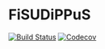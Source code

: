 # FiSUDiPPuS

[![Build Status](https://travis-ci.com/MLackner/FiSUDiPPuS.jl.svg?branch=master)](https://travis-ci.com/MLackner/FiSUDiPPuS.jl)
[![Codecov](https://codecov.io/gh/MLackner/FiSUDiPPuS.jl/branch/master/graph/badge.svg)](https://codecov.io/gh/MLackner/FiSUDiPPuS.jl)
